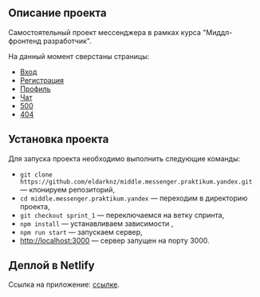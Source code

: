 ## Описание проекта

Самостоятельный проект мессенджера в рамках курса "Миддл-фронтенд разработчик".

На данный момент сверстаны страницы:

- [Вход](https://stately-florentine-4ab78d.netlify.app/login)
- [Регистрация](https://stately-florentine-4ab78d.netlify.app/registration)
- [Профиль](https://stately-florentine-4ab78d.netlify.app/profile)
- [Чат](https://stately-florentine-4ab78d.netlify.app)
- [500](https://stately-florentine-4ab78d.netlify.app/500)
- [404](https://stately-florentine-4ab78d.netlify.app/404)

## Установка проекта

Для запуска проекта необходимо выполнить следующие команды:

- `git clone https://github.com/eldarknz/middle.messenger.praktikum.yandex.git` — клонируем репозиторий,
- `cd middle.messenger.praktikum.yandex` — переходим в директорию проекта,
- `git checkout sprint_1` — переключаемся на ветку спринта,
- `npm install` — устанавливаем зависимости ,
- `npm run start` — запускаем сервер,
- [http://localhost:3000](http://localhost:3000) — сервер запущен на порту 3000.

## Деплой в Netlify

Ссылка на приложение: [ссылке](https://stately-florentine-4ab78d.netlify.app).